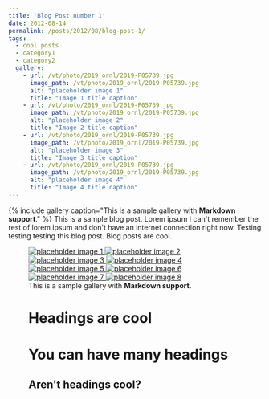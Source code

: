 ```yaml
---
title: 'Blog Post number 1'
date: 2012-08-14
permalink: /posts/2012/08/blog-post-1/
tags:
  - cool posts
  - category1
  - category2
  gallery:
    - url: /vt/photo/2019_ornl/2019-P05739.jpg
      image_path: /vt/photo/2019_ornl/2019-P05739.jpg
      alt: "placeholder image 1"
      title: "Image 1 title caption"
    - url: /vt/photo/2019_ornl/2019-P05739.jpg
      image_path: /vt/photo/2019_ornl/2019-P05739.jpg
      alt: "placeholder image 2"
      title: "Image 2 title caption"
    - url: /vt/photo/2019_ornl/2019-P05739.jpg
      image_path: /vt/photo/2019_ornl/2019-P05739.jpg
      alt: "placeholder image 3"
      title: "Image 3 title caption"
    - url: /vt/photo/2019_ornl/2019-P05739.jpg
      image_path: /vt/photo/2019_ornl/2019-P05739.jpg
      alt: "placeholder image 4"
      title: "Image 4 title caption"
---
```

{% include gallery caption="This is a sample gallery with **Markdown support**." %}
This is a sample blog post. Lorem ipsum I can't remember the rest of lorem ipsum and don't have an internet connection right now. Testing testing testing this blog post. Blog posts are cool.
<figure class="half full ">
  <a href="/vt/photo/2019_ornl/2019-P05739.jpg" title="Image 1 title caption">
    <img src="/vt/photo/2019_ornl/2019-P05739.jpg" alt="placeholder image 1" />
  </a>
  <a href="/vt/photo/2019_ornl/2019-P06651.jpg" title="Image 2 title caption">
    <img src="/vt/photo/2019_ornl/2019-P06651.jpg" alt="placeholder image 2" />
  </a>
  <a href="/vt/photo/2019_ornl/group-2019.jpg" title="Image 3 title caption">
      <img src="/vt/photo/2019_ornl/group-2019.jpg" alt="placeholder image 3" />
  </a>
  <a href="/vt/photo/2019_ornl/IMG_3477.JPG" title="Image 4 title caption">
      <img src="/vt/photo/2019_ornl/IMG_3477.JPG" alt="placeholder image 4" />
  </a>
  <a href="/vt/photo/2019_ornl/IMG_3503.JPG" title="Image 5 title caption">
      <img src="/vt/photo/2019_ornl/IMG_3503.JPG" alt="placeholder image 5" />
  </a>
  <a href="/vt/photo/2019_ornl/IMG_3537.JPG" title="Image 6 title caption">
      <img src="/vt/photo/2019_ornl/IMG_3437.JPG" alt="placeholder image 6" />
  </a>
  <a href="/vt/photo/2019_ornl/IMG_3539.JPG" title="Image 7 title caption">
      <img src="/vt/photo/2019_ornl/IMG_3539.JPG" alt="placeholder image 7" />
  </a>
  <a href="/vt/photo/2019_ornl/IMG_3541.JPG" title="Image 8 title caption">
      <img src="/vt/photo/2019_ornl/IMG_3541.JPG" alt="placeholder image 8" />
  </a>
  <figcaption>This is a sample gallery with <strong>Markdown support</strong>. </figcaption>

Headings are cool
======

You can have many headings
======

Aren't headings cool?
------